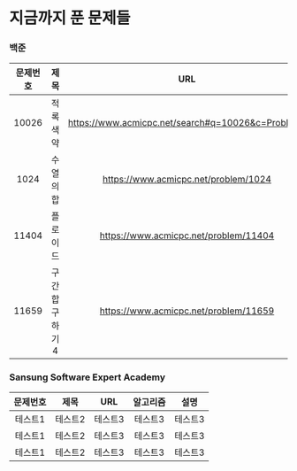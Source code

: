 # 지금까지 푼 문제들

### 백준
|문제번호|제목|URL|알고리즘|설명|
|:---:|:------:|:---:|:---:|:---:|
|10026|적록색약|<https://www.acmicpc.net/search#q=10026&c=Problems>|DFS/BFS||
|1024|수열의 합|<https://www.acmicpc.net/problem/1024>|재귀||
|11404|플로이드|<https://www.acmicpc.net/problem/11404>|floyd-warshal|<https://www.notion.so/9a275bb1a6a64ab7bf4a3219f0f5ea86>|
|11659|구간 합 구하기 4|<https://www.acmicpc.net/problem/11659>|누적합|"준비중"|

### Sansung Software Expert Academy
문제번호|제목|URL|알고리즘|설명|
|:---:|:------:|:---:|:---:|:---:|
|테스트1|테스트2|테스트3|테스트3|테스트3|
|테스트1|테스트2|테스트3|테스트3|테스트3|
|테스트1|테스트2|테스트3|테스트3|테스트3|
